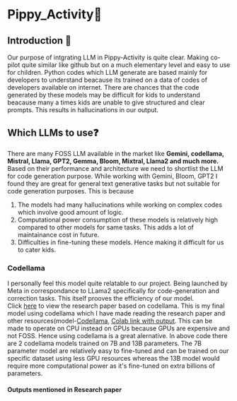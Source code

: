 # Pippy_Activity🐍

## Introduction 📝
Our purpose of intgrating LLM in Pippy-Activity is quite clear. Making co-pilot quite similar like github but on a much elementary level and easy to use for children. Python codes which LLM generate are based mainly for developers to understand beacause its trained on a data of codes of developers available on internet. There are chances that the code generated by these models may be difficult for kids to understand beacause many a times kids are unable to give structured and clear prompts. This results in hallucinations in our output.
## Which LLMs to use❓
There are many FOSS LLM available in the market like **Gemini, codellama, Mistral, Llama, GPT2, Gemma, Bloom, Mixtral, Llama2 and much more.** Based on their performance and architecture we need to shortlist the LLM for code generation purpose.
While working with Gemini, Bloom, GPT2 I found they are great for general text generative tasks but not suitable for code generation purposes.
This is because
1. The models had many hallucinations while working on complex codes which involve good amount of logic.
2. Computational power consumption of these models is relatively high compared to other models for same tasks. This adds a lot of maintainance cost in future.
3. Difficulties in fine-tuning these models. Hence making it difficult for us to cater kids.

### Codellama
I personally feel this model quite relatable to our project. Being launched by Meta in correspondance to LLama2 specifically for code-generation and correction tasks. This itself prooves the efficiency of our model.        
Click [here](https://arxiv.org/pdf/2308.12950.pdf) to view the research paper based on codellama.
This is my final model using codellama which I have made reading the research paper and other resources(model-[Codellama](https://github.com/kshitijdshah99/Pippy_Activity/blob/main/Pippy_Assistant_codeLlama.ipynb), [Colab link with output](https://colab.research.google.com/drive/1sJ7WdnEkQHI-DCRmWQ12IFXgpDuT6hIJ#scrollTo=k_RJObixH_HR).
This can be made to operate on CPU instead on GPUs because GPUs are expensive and not FOSS. Hence using codellama is a great alernative.
In above code there are 2 codellama models trained on 7B and 13B parameters. The 7B parameter model are relatively easy to fine-tuned and can be trained on our specific dataset using less GPU resources whereas the 13B model would require more computational power as it's fine-tuned on extra billions of parameters.
#### Outputs mentioned in Research paper
![]()



